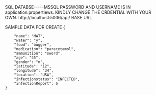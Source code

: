 SQL DATABSE-----MSSQL
PASSWORD AND USERNAME IS IN application.propertiews.
KINDLY CHANGE THE CRDENTIAL WITH YOUR OWN.
http://localhost:5006/api/     BASE  URL


SAMPLE DATA  FOR CREATE
{
      
        "name": "MAT",
        "water": "y",
        "food": "bugger",
        "medication": "paracetamol",
        "ammunition": "sword",
        "age": "45",
        "gender": "m",
        "latitude": "12",
        "longitude": "34",
        "location": "USA",
        "infectionstatus": "INFECTED",
        "infectionReport": 6
    }